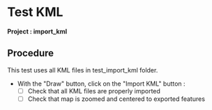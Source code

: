 # Test KML

**Project : import_kml**

## Procedure

This test uses all KML files in test_import_kml folder.

* With the "Draw" button, click on the "Import KML" button :
  * [ ] Check that all KML files are properly imported
  * [ ] Check that map is zoomed and centered to exported features

